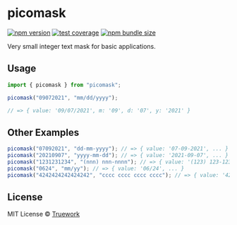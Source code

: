 # picomask

[![npm version](https://img.shields.io/npm/v/picomask?style=flat&colorA=4488FF&colorB=4488FF)](https://www.npmjs.com/package/picomask) [![test coverage](https://img.shields.io/coveralls/github/sure-thing/picomask?style=flat&colorA=223355&colorB=223355)](https://coveralls.io/github/sure-thing/picomask?branch=main) [![npm bundle size](https://badgen.net/bundlephobia/minzip/picomask?color=223355&labelColor=223355)](https://bundlephobia.com/package/picomask)

Very small integer text mask for basic applications.

## Usage

```javascript
import { picomask } from "picomask";

picomask("09072021", "mm/dd/yyyy");

// => { value: '09/07/2021', m: '09', d: '07', y: '2021' }
```

## Other Examples

```javascript
picomask("07092021", "dd-mm-yyyy"); // => { value: '07-09-2021', ... }
picomask("20210907", "yyyy-mm-dd"); // => { value: '2021-09-07', ... }
picomask("1231231234", "(nnn) nnn-nnnn"); // => { value: '(123) 123-1234', ... }
picomask("0624", "mm/yy"); // => { value: '06/24', ... }
picomask("4242424242424242", "cccc cccc cccc cccc"); // => { value: '4242 4242 4242 4242', ... }
```

## License

MIT License © [Truework](https://www.truework.com)
